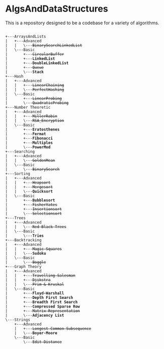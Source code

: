 # AlgsAndDataStructures

This is a repository designed to be a codebase for a variety of algorithms.

<pre><code>
+---ArraysAndLists
|   +---Advanced
|   |   \---<s>BinarySearchLinkedList</s>
|   \---Basic
|       +---<s>CircularBuffer</s>
|       +---<b>LinkedList</b>
|       +---<b>DoubleLinkedList</b>
|       +---<s>Queue</s>
|       \---<b>Stack</b>
+---Hash
|   +---Advanced
|   |   +---<s>LinearChaining</s>
|   |   \---<s>PerfectHashing</s>
|   \---Basic
|       +---<s>LinearProbing</s>
|       \---<s>QuadraticProbing</s>
+---Number Theoretic
|   +---Advanced
|   |   +---<s>MillerRabin</s>
|   |   \---<s>RSA_Encryption</s>
|   \---Basic
|       +---<b>Eratosthenes</b>
|       +---<b>Fermat</b>
|       +---<b>Fibonacci</b>
|       +---<b>Multiples</b>
|       \---<b>PowerMod</b>
+---Searching
|   +---Advanced
|   |   \---<s>GoldenMean</s>
|   \---Basic
|       \---<s>BinarySearch</s>
+---Sorting
|   +---Advanced
|   |   +---<s>Heapsort</s>
|   |   +---<s>Mergesort</s>
|   |   \---<b>Quicksort</b>
|   \---Basic
|       +---<b>Bubblesort</b>
|       +---<s>FisherYates</s>
|       +---<s>Insertionsort</s>
|       \---<s>Selectionsort</s>
+---Trees
|   +---Advanced
|   |   \---<s>Red-Black Trees</s>
|   \---Basic
|       \---<b>Tries</b>
+---Backtracking
|   +---Advanced
|   |   +---<s>Magic Squares</s>
|   |   \---<b>Sudoku</b>
|   \---Basic
|       \---<s>Boggle</s>
+---Graph Theory
|   +---Advanced
|   |   +---<s>Travelling Salesman</s>
|   |   +---<s>Djikstra</s>
|   |   \---<s>Prim & Kruskal</s>
|   \---Basic
|       +---<b>Floyd-Warshall</b>
|       +---<b>Depth First Search</b>
|       +---<b>Breadth First Search</b>
|       +---<b>Compressed Sparse Row</b>
|       +---<s>Matrix Representation</s>
|       \---<b>Adjacency List</b>
\---Strings
    +---Advanced
    |   +---<s>Longest Common Subsequence</s>
    |   \---<b>Boyer-Moore</b>
    \---Basic
        \---<s>Edit Distance</s>
<pre><code>
